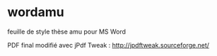 wordamu
=======

feuille de style thèse amu pour MS Word

PDF final modifié avec jPdf Tweak : http://jpdftweak.sourceforge.net/